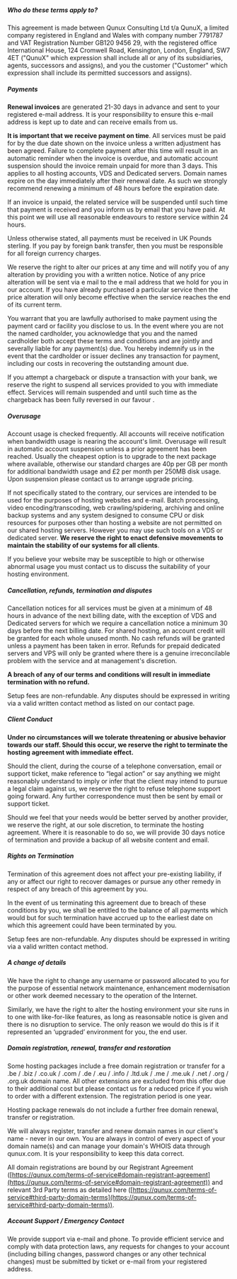 ##### Who do these terms apply to?
This agreement is made between Qunux Consulting Ltd t/a QunuX, a limited company registered in England and Wales with company number 7791787 and VAT Registration Number GB120 9456 29, with the registered office International House, 124 Cromwell Road, Kensington, London, England, SW7 4ET ("QunuX" which expression shall include all or any of its subsidiaries, agents, successors and assigns), and you the customer ("Customer" which expression shall include its permitted successors and assigns).

##### Payments

**Renewal invoices** are generated 21-30 days in advance and sent to your registered e-mail address. It is your responsibility to ensure this e-mail address is kept up to date and can receive emails from us.

**It is important that we receive payment on time**. All services must be paid for by the due date shown on the invoice unless a written adjustment has been agreed. Failure to complete payment after this time will result in an automatic reminder when the invoice is overdue, and automatic account suspension should the invoice remain unpaid for more than 3 days. This applies to all hosting accounts, VDS and Dedicated servers. Domain names expire on the day immediately after their renewal date. As such we strongly recommend renewing a minimum of 48 hours before the expiration date.

If an invoice is unpaid, the related service will be suspended until such time that payment is received and you inform us by email that you have paid. At this point we will use all reasonable endeavours to restore service within 24 hours.

Unless otherwise stated, all payments must be received in UK Pounds sterling. If you pay by foreign bank transfer, then you must be responsible for all foreign currency charges.

We reserve the right to alter our prices at any time and will notify you of any alteration by providing you with a written notice. Notice of any price alteration will be sent via e mail to the e mail address that we hold for you in our account. If you have already purchased a particular service then the price alteration will only become effective when the service reaches the end of its current term.

You warrant that you are lawfully authorised to make payment using the payment card or facility you disclose to us. In the event where you are not the named cardholder, you acknowledge that you and the named cardholder both accept these terms and conditions and are jointly and severally liable for any payment(s) due. You hereby indemnify us in the event that the cardholder or issuer declines any transaction for payment, including our costs in recovering the outstanding amount due.

If you attempt a chargeback or dispute a transaction with your bank, we reserve the right to suspend all services provided to you with immediate effect. Services will remain suspended and until such time as the chargeback has been fully reversed in our favour .

##### Overusage

Account usage is checked frequently. All accounts will receive notification when bandwidth usage is nearing the account's limit. Overusage will result in automatic account suspension unless a prior agreement has been reached. Usually the cheapest option is to upgrade to the next package where available, otherwise our standard charges are 40p per GB per month for additional bandwidth usage and £2 per month per 250MB disk usage. Upon suspension please contact us to arrange upgrade pricing.

If not specifically stated to the contrary, our services are intended to be used for the purposes of hosting websites and e-mail. Batch processing, video encoding/transcoding, web crawling/spidering, archiving and online backup systems and any system designed to consume CPU or disk resources for purposes other than hosting a website are not permitted on our shared hosting servers. However you may use such tools on a VDS or dedicated server. **We reserve the right to enact defensive movements to maintain the stability of our systems for all clients**.

If you believe your website may be susceptible to high or otherwise abnormal usage you must contact us to discuss the suitability of your hosting environment.

##### Cancellation, refunds, termination and disputes

Cancellation notices for all services must be given at a minimum of 48 hours in advance of the next billing date, with the exception of VDS and Dedicated servers for which we require a cancellation notice a minimum 30 days before the next billing date. For shared hosting, an account credit will be granted for each whole unused month. No cash refunds will be granted unless a payment has been taken in error. Refunds for prepaid dedicated servers and VPS will only be granted where there is a genuine irreconcilable problem with the service and at management's discretion.

**A breach of any of our terms and conditions will result in immediate termination with no refund.**

Setup fees are non-refundable. Any disputes should be expressed in writing via a valid written contact method as listed on our contact page.

##### Client Conduct

**Under no circumstances will we tolerate threatening or abusive behavior towards our staff. Should this occur, we reserve the right to terminate the hosting agreement with immediate effect.**

Should the client, during the course of a telephone conversation, email or support ticket, make reference to “legal action” or say anything we might reasonably understand to imply or infer that the client may intend to pursue a legal claim against us, we reserve the right to refuse telephone support going forward. Any further correspondence must then be sent by email or support ticket.

Should we feel that your needs would be better served by another provider, we reserve the right, at our sole discretion, to terminate the hosting agreement. Where it is reasonable to do so, we will provide 30 days notice of termination and provide a backup of all website content and email.

##### Rights on Termination

Termination of this agreement does not affect your pre-existing liability, if any or affect our right to recover damages or pursue any other remedy in respect of any breach of this agreement by you.

In the event of us terminating this agreement due to breach of these conditions by you, we shall be entitled to the balance of all payments which would but for such termination have accrued up to the earliest date on which this agreement could have been terminated by you.

Setup fees are non-refundable. Any disputes should be expressed in writing via a valid written contact method.

##### A change of details

We have the right to change any username or password allocated to you for the purpose of essential network maintenance, enhancement modernisation or other work deemed necessary to the operation of the Internet.

Similarly, we have the right to alter the hosting environment your site runs in to one with like-for-like features, as long as reasonsable notice is given and there is no disruption to service. The only reason we would do this is if it represented an ‘upgraded’ environment for you, the end user.

##### Domain registration, renewal, transfer and restoration

Some hosting packages include a free domain registration or transfer for a .be / .biz / .co.uk / .com / .de / .eu / .info / .ltd.uk / .me / .me.uk / .net / .org / .org.uk domain name. All other extensions are excluded from this offer due to their additional cost but please contact us for a reduced price if you wish to order with a different extension. The registration period is one year.

Hosting package renewals do not include a further free domain renewal, transfer or registration.

We will always register, transfer and renew domain names in our client's name - never in our own. You are always in control of every aspect of your domain name(s) and can manage your domain's WHOIS data through qunux.com. It is your responsibility to keep this data correct.

All domain registrations are bound by our Registrant Agreement ([https://qunux.com/terms-of-service#domain-registrant-agreement](https://qunux.com/terms-of-service#domain-registrant-agreement)) and relevant 3rd Party terms as detailed here ([https://qunux.com/terms-of-service#third-party-domain-terms](https://qunux.com/terms-of-service#third-party-domain-terms)).

##### Account Support / Emergency Contact

We provide support via e-mail and phone. To provide efficient service and comply with data protection laws, any requests for changes to your account (including billing changes, password changes or any other technical changes) must be submitted by ticket or e-mail from your registered address.
